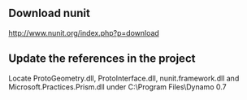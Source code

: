## Download nunit
http://www.nunit.org/index.php?p=download

## Update the references in the project
Locate ProtoGeometry.dll, ProtoInterface.dll, nunit.framework.dll and Microsoft.Practices.Prism.dll  under C:\Program Files\Dynamo 0.7
